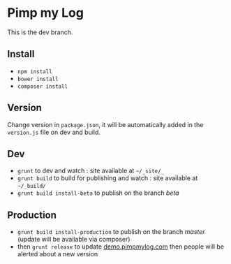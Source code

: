 Pimp my Log 
===========

This is the dev branch.

## Install

- `npm install`
- `bower install`
- `composer install`

## Version

Change version in `package.json`, it will be automatically added in the `version.js` file on dev and build.

## Dev

- `grunt` to dev and watch : site available at `~/_site/_`
- `grunt build` to build for publishing and watch : site available at `~/_build/`
- `grunt build install-beta` to publish on the branch *beta*

## Production

- `grunt build install-production` to publish on the branch *master* (update will be available via composer)
- then `grunt release` to update [demo.pimpmylog.com](http://demo.pimpmylog.com) then people will be alerted about a new version
